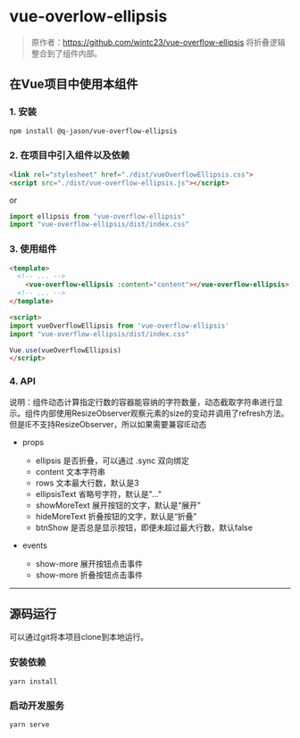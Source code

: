 # vue-overlow-ellipsis
> 原作者：https://github.com/wintc23/vue-overflow-ellipsis
> 将折叠逻辑整合到了组件内部。

## 在Vue项目中使用本组件

### 1. 安装
```bash
npm install @q-jason/vue-overflow-ellipsis
```

### 2. 在项目中引入组件以及依赖

```html
<link rel="stylesheet" href="./dist/vueOverflowEllipsis.css">
<script src="./dist/vue-overflow-ellipsis.js"></script>
```

or

```js
import ellipsis from "vue-overflow-ellipsis"
import "vue-overflow-ellipsis/dist/index.css"
```

### 3. 使用组件
```html
<template>
  <!-- ... -->
    <vue-overflow-ellipsis :content="content"></vue-overflow-ellipsis>
  <!-- ... -->
</template>

<script>
import vueOverflowEllipsis from 'vue-overflow-ellipsis'
import "vue-overflow-ellipsis/dist/index.css"

Vue.use(vueOverflowEllipsis)
</script>
```

### 4. API
说明：组件动态计算指定行数的容器能容纳的字符数量，动态截取字符串进行显示。组件内部使用ResizeObserver观察元素的size的变动并调用了refresh方法。但是IE不支持ResizeObserver，所以如果需要兼容IE动态

- props
  - ellipsis 是否折叠，可以通过 .sync 双向绑定
  - content 文本字符串
  - rows 文本最大行数，默认是3
  - ellipsisText 省略号字符，默认是"..."
  - showMoreText 展开按钮的文字，默认是“展开”
  - hideMoreText 折叠按钮的文字，默认是“折叠”
  - btnShow 是否总是显示按钮，即便未超过最大行数，默认false

- events
  - show-more 展开按钮点击事件
  - show-more 折叠按钮点击事件

---

## 源码运行
可以通过git将本项目clone到本地运行。

### 安装依赖
```
yarn install
```

### 启动开发服务
```
yarn serve
```

